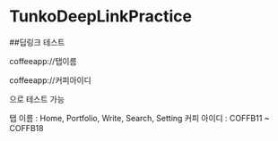 # TunkoDeepLinkPractice 
##딥링크 테스트 

coffeeapp://탭이름 

coffeeapp://커피아이디 

으로 테스트 가능 


탭 이름 : Home, Portfolio, Write, Search, Setting 
커피 아이디 : COFFB11 ~ COFFB18 

